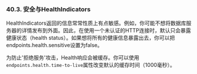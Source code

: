 ### 40.3. 安全与HealthIndicators

HealthIndicators返回的信息常常性质上有点敏感。例如，你可能不想将数据库服务器的详情发布到外面。因此，在使用一个未认证的HTTP连接时，默认只会暴露健康状态（health status）。如果想将所有的健康信息暴露出去，你可以把endpoints.health.sensitive设置为false。

为防止'拒绝服务'攻击，Health响应会被缓存。你可以使用`endpoints.health.time-to-live`属性改变默认的缓存时间（1000毫秒）。
